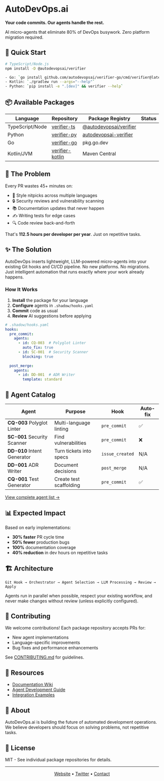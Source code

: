 # AutoDevOps.ai

**Your code commits. Our agents handle the rest.**

AI micro-agents that eliminate 80% of DevOps busywork. Zero platform migration required.

## 🚀 Quick Start

```bash
# TypeScript/Node.js
npm install -D @autodevopsai/verifier

- Go: `go install github.com/autodevopsai/verifier-go/cmd/verifier@latest && verifier --help`
- Kotlin: `./gradlew run --args="--help"`
- Python: `pip install -e ".[dev]" && verifier --help`
```

## 📦 Available Packages

| Language | Repository | Package Registry | Status |
|----------|------------|-----------------|---------|
| TypeScript/Node | [verifier-ts](https://github.com/autodevopsai/verifier-ts) | [@autodevopsai/verifier](https://npmjs.com/package/@autodevopsai/verifier) |  |
| Python | [verifier-py](https://github.com/autodevopsai/verifier-py) | [autodevopsai-verifier](https://pypi.org/project/autodevopsai-verifier) |  |
| Go | [verifier-go](https://github.com/autodevopsai/verifier-go) | pkg.go.dev |  |
| Kotlin/JVM | [verifier-kotlin](https://github.com/autodevopsai/verifier-kotlin) | Maven Central |  |

## 🚨 The Problem

Every PR wastes 45+ minutes on:
- 🎨 Style nitpicks across multiple languages
- 🔒 Security reviews and vulnerability scanning
- 📚 Documentation updates that never happen
- ✍️ Writing tests for edge cases
- 🔍 Code review back-and-forth

That's **112.5 hours per developer per year**. Just on repetitive tasks.

## ✨ The Solution

AutoDevOps inserts lightweight, LLM-powered micro-agents into your existing Git hooks and CI/CD pipeline. No new platforms. No migrations. Just intelligent automation that runs exactly where your work already happens.

### How It Works

1. **Install** the package for your language
2. **Configure** agents in `.shadow/hooks.yaml`
3. **Commit** code as usual
4. **Review** AI suggestions before applying

```yaml
# .shadow/hooks.yaml
hooks:
  pre_commit:
    agents:
      - id: CQ-003  # Polyglot Linter
        auto_fix: true
      - id: SC-001  # Security Scanner
        blocking: true
  
  post_merge:
    agents:
      - id: DD-001  # ADR Writer
        template: standard
```

## 🤖 Agent Catalog

| Agent | Purpose | Hook | Auto-fix |
|-------|---------|------|----------|
| **CQ-003** Polyglot Linter | Multi-language linting | `pre_commit` | ✅ |
| **SC-001** Security Scanner | Find vulnerabilities | `pre_commit` | ❌ |
| **DD-010** Intent Generator | Turn tickets into specs | `issue_created` | N/A |
| **DD-001** ADR Writer | Document decisions | `post_merge` | N/A |
| **CQ-001** Test Generator | Create test scaffolding | `pre_commit` | ✅ |

[View complete agent list →](https://www.autodevops.ai/directory)

## 📊 Expected Impact

Based on early implementations:
- **30% faster** PR cycle time
- **50% fewer** production bugs
- **100%** documentation coverage
- **40% reduction** in dev hours on repetitive tasks

## 🏗️ Architecture

```
Git Hook → Orchestrator → Agent Selection → LLM Processing → Review → Apply
```

Agents run in parallel when possible, respect your existing workflow, and never make changes without review (unless explicitly configured).

## 🤝 Contributing

We welcome contributions! Each package repository accepts PRs for:
- New agent implementations
- Language-specific improvements
- Bug fixes and performance enhancements

See [CONTRIBUTING.md](https://github.com/autodevopsai/.github/blob/main/CONTRIBUTING.md) for guidelines.

## 📖 Resources

- [Documentation Wiki](https://github.com/autodevopsai/.github/wiki)
- [Agent Development Guide](https://github.com/autodevopsai/.github/wiki/Agent-Development)
- [Integration Examples](https://github.com/autodevopsai/.github/wiki/Integrations)

## 🏢 About

AutoDevOps.ai is building the future of automated development operations. We believe developers should focus on solving problems, not repetitive tasks.

## 📄 License

MIT - See individual package repositories for details.

---

<p align="center">
  <a href="https://autodevops.ai">Website</a> •
  <a href="https://twitter.com/autodevopsai">Twitter</a> •
  <a href="mailto:hello@mail.autodevops.ai">Contact</a>
</p>
